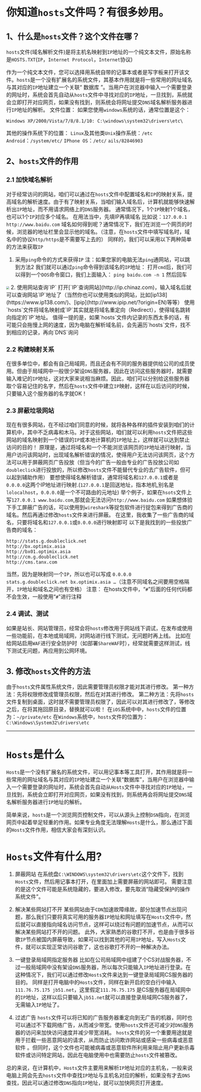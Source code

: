 # 你知道`hosts`文件吗？有很多妙用。

## 1、什么是`hosts`文件？这个文件在哪？
`hosts`文件(域名解析文件)是将主机名映射到`IP`地址的一个纯文本文件，原始名称是`HOSTS.TXT`(`IP`，`Internet Protocol`，`Internet`协议)

作为一个纯文本文件，您可以选择用系统自带的记事本或者是写字板来打开该文件。`hosts`是一个没有扩展名的系统文件，其基本作用就是将一些常用的网址域名与其对应的`IP`地址建立一个关联“ 数据库 ”。当用户在浏览器中输入一个需要登录的网址时，系统会首先自动从`hosts`文件中寻找对应的`IP`地址，一旦找到，系统就会立即打开对应网页，如果没有找到，则系统会将网址提交`DNS`域名解析服务器进行`IP`地址的解析。
文件位置：
如果您使用`windows`系统的话，通常位置是这个：
```
Windows XP/2000/Vista/7/8/8.1/10: C:\windows\system32\drivers\etc\
```
其他的操作系统下的位置：
`Linux`及其他类`Unix`操作系统：`/etc`
`Android`：`/system/etc/`
`IPhone OS`：`/etc/`
`ails/82846903`
## 2、`hosts`文件的作用
### 2.1 加快域名解析
对于经常访问的网站，咱们可以通过在`hosts`文件中配置域名和`IP`的映射关系，提高域名的解析速度。由于有了映射关系，当咱们输入域名后，计算机就能够快速解析出`IP`地址，而不用请求网络上的`DNS`服务器。
通常情况下，1个`IP`映射1个域名，也可以1个`IP`对应多个域名。
在用法当中，先填IP再填域名 比如说：`127.0.0.1 http://www.baidu.com`
域名如何得到呢？通常情况下，我们在浏览一个网页的时候，浏览器的地址栏里会显示他的域名。（注意，在`hosts`文件中填写域名时，域名中的协议`http/https`是不需要写上去的）
同样的，我们可以采用以下两种简单的方法来获取`IP`
1. 采用`ping`命令的方式来获得`IP`
注：如果您家的电脑无法`ping`通网站，可以跳到方法2
我们就可以通过`ping`命令得到该域名的`IP`地址：
打开`cmd`后，我们可以得到一个`DOS`命令窗口，我们上面输入：
`ping baidu.com -n 1`
然后回车
<img src="https://cdn.jsdelivr.net/gh/kxc0/tu_chuang/Blog/202208031557653.png" style="zoom:50%;" />
2. 使用网站查询`IP`
打开[`IP`查询网站](http://ip.chinaz.com)，输入域名后就可以查询网站`IP`地址了（当然你也可以使用类似的网站，比如[ip138](https://www.ip138.com/)、[ipip](http://www.ipip.net/?origin=EN)等等）
使用`hosts`文件将域名映射成`IP`其实就是将域名重定向（Redirect），使得域名跳转向指定的`IP`地址。
值得一提的是，如果`hosts`文件内记录的东西太多的话，有可能只会拖慢上网的速度，因为电脑在解析域名前，会先遍历`hosts`文件，找不到相应的记录，再向`DNS`询问

### 2.2 构建映射关系
在很多单位中，都会有自己局域网，而且还会有不同的服务器提供给公司的成员使用。但由于局域网中一般很少架设`DNS`服务器，因此在访问这些服务器时，就需要输入难记的`IP`地址，这对大家来说相当麻烦。因此，咱们可以分别给这些服务器取个容易记住的名字，然后在`hosts`文件中建立`IP`映射，这样在以后访问的时候，只要输入这个服务器的名字就OK！

### 2.3 屏蔽垃圾网站
现在有很多网站，在不经过咱们同意的时候，就将各种各样的插件安装到咱们的计算机中，其中不乏病毒和木马。对于这些网站，咱们就可以利用`hosts`文件把这些网站的域名映射到一个错误的`IP`或本地计算机的`IP`地址上，这样就可以达到禁止访问的目的！
原理是，通过将域名和一个不能浏览该网页的`IP`地址进行映射，当用户访问该网站时，出现域名解析错误的情况，使得用户无法访问该网页，这个方法可以用于屏蔽网页广告投放（但当今的广告一般由专业的广告投放公司如`doubleclick`进行投放的，所以修改`hosts`文件不能替代专业的去广告软件，但可以起到辅助作用）
要想使得域名解析错误，通常将域名和`127.0.0.1`或者是`0.0.0.0`这两个IP地址进行映射.(`127.0.0.1`是回送地址，指本地机,别名是`lolocalhost`，`0.0.0.0`是一个不可路由的元地址)
举个例子，如果在`hsots`文件上写`127.0.0.1 www.baidu.com`,那就会无法访问`http://www.baidu.com`
如果想体验下手工屏蔽广告的话，可以使用到`wireshark`等捉包软件进行捉包来得到广告商的域名。然后再通过修改`hosts`文件来进行屏蔽。
在这里，我收集了一些广告商的域名，只要将域名和`127.0.0.1`或`0.0.0.0`进行映射即可
以下是我找到的一些投放广告商的域名：
```
http://stats.g.doubleclick.net
http://bx.optimix.asia
http://bx01.optimix.asia
http://cm.g.doubleclick.net
http://cms.tanx.com
```
当然，因为是映射同一个`IP`，所以也可以写成
`0.0.0.0 stats.g.doubleclick.net bx.optimix.asia …`（注意不同域名之间要用空格隔开，`IP`地址和域名之间也有空格）
注意：
在hosts文件中，“`#`”后面的任何代码都不会生效，一般使用“`#`”进行注释

### 2.4 调试、测试
如果是站长、网站管理员，经常会将`hosts`修改用于网站线下调试，在发布或使用一些功能前，在本地或局域网，对网站进行线下测试，无问题时再上线。
比如在给网站启用`WAF`进行安全防护时（如部署`ShareWAF`时），经常就需要这样测试，线下测试无问题，再应用到公网环境。



## 3. 修改`hosts`文件的方法
由于`hosts`文件属性系统文件，因此需要管理员权限才能对其进行修改。
第一种方法：先将权限修改成管理员权限，然后在对其进行修改。
第二种方法：先将`hosts`文件复制到桌面，这时就不需要管理员权限了，因此可以对其进行修改了，等修改之后，在将其拖回原目录，替换就可以啦！
在`iOS`系统中中，`hosts`文件的位置为：`~/private/etc`
在`Windows`系统中，`hosts`文件的位置为：`C:\Windows\System32\drivers\etc`

---
# `Hosts`是什么

`Hosts`是一个没有扩展名的系统文件，可以用记事本等工具打开，其作用就是将一些常用的网址域名与其对应的`IP`地址建立一个关联“数据库”，当用户在浏览器中输入一个需要登录的网址时，系统会首先自动从`Hosts`文件中寻找对应的`IP`地址，一旦找到，系统会立即打开对应网页，如果没有找到，则系统再会将网址提交`DNS`域名解析服务器进行`IP`地址的解析。　　

简单来说，`hosts`是一个浏览网页控制文件，可以从源头上控制`DSN`指向，在浏览网页中起着举足轻重的作用。如果专业角度无法理解`Hosts`是什么，那么通过下面的`Hosts`文件作用，相信大家会有深刻认识。

# `Hosts`文件有什么用?

1. 屏蔽网站
在系统盘`C:\WINDOWS\system32\drivers\etc`这个文件下，找到`Hosts`文件，然后用记事本打开，在里面加上需要屏蔽的网站即可。
需要注意的是这个文件可能是系统隐藏的，要进入修改，要先取消“隐藏受保护的操作系统文件”。

2. 解决某些网站打不开
某些网站由于`CDN`加速故障缘故，部分加速节点出现问题，那么我们只要将真实可用的服务器`IP`地址和网址填写在`Hosts`文件中，然后就可以直接指向域名访问节点，这样可以绕过有问题的加速节点，从而可以解决某些网站打不开的问题。
此外，大家熟悉的谷歌打不开，也是由于很多谷歌`IP`节点被国内屏蔽导致，如果可以找到其他的可用`IP`地址，写入`Hosts`文件，就可以实现正常访问谷歌了，这也谷歌打不开的一种解决办法。

3. 一键登录局域网指定服务器
比如在公司局域网中组建了个CS对战服务器，不过一般局域网中没有架设`DNS`服务器，所以每次只能输入`IP`地址进行登录。在这种情况下，我们可以通过修改`Hosts`文件来达到一键登录局域网CS服务器的目的。
同样是打开电脑中的`Hosts`文件，同样在新开启的空白行中输入`111.76.75.175 jb51.net`，这里假定`111.76.75.175` 是CS服务器在局域网中的`IP`地址，这样以后只要输入`jb51.net`就可以直接登录局域网CS服务器了，无需输入`IP`地址了。

4. 过滤广告
`hosts`文件可以将已知的广告服务器重定向到无广告的机器，同时也可以通过不下载网络广告，从而减少带宽。使用`hosts`文件还可减少对`DNS`服务器的访问来加快访问速度并减少带宽消耗。
`hosts`文件的另一个重要用途就是用于拦截一些恶意网站的请求，从而防止访问欺诈网站或感染一些病毒或恶意软件 。但同时，这个文件也可能被病毒或恶意软件所利用来阻止用户更新杀毒软件或访问特定网站，因此在电脑使用中也需要防止`hosts`文件被篡改。

总的来说，在计算机中，`Hosts`文件主要用来解析`IP`地址对应的主机名，一般来说电脑上网会先去`hosts`文件中查找`IP`地址与主机名对应的解析，如果没有才去`DNS`查找，因此可以通过修改`DNS`指向`IP`地址，就可以加快网页打开速度。